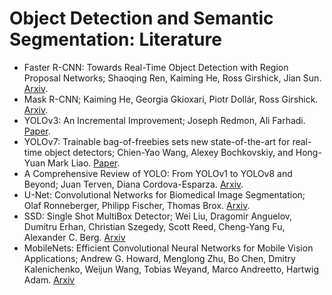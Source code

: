 # Object Detection and Semantic Segmentation: Literature

- Faster R-CNN: Towards Real-Time Object Detection with Region Proposal Networks; Shaoqing Ren, Kaiming He, Ross Girshick, Jian Sun. [Arxiv](https://arxiv.org/abs/1506.01497).
- Mask R-CNN; Kaiming He, Georgia Gkioxari, Piotr Dollár, Ross Girshick. [Arxiv](https://arxiv.org/abs/1703.06870).
- YOLOv3: An Incremental Improvement; Joseph Redmon, Ali Farhadi. [Paper](https://pjreddie.com/media/files/papers/YOLOv3.pdf).
- YOLOv7: Trainable bag-of-freebies sets new state-of-the-art for real-time object detectors; Chien-Yao Wang, Alexey Bochkovskiy, and Hong-Yuan Mark Liao. [Paper](https://arxiv.org/abs/2207.02696).
- A Comprehensive Review of YOLO: From YOLOv1 to YOLOv8 and Beyond; Juan Terven, Diana Cordova-Esparza. [Arxiv](https://arxiv.org/abs/2304.00501).
- U-Net: Convolutional Networks for Biomedical Image Segmentation; Olaf Ronneberger, Philipp Fischer, Thomas Brox. [Arxiv](https://arxiv.org/abs/1505.04597).
- SSD: Single Shot MultiBox Detector; Wei Liu, Dragomir Anguelov, Dumitru Erhan, Christian Szegedy, Scott Reed, Cheng-Yang Fu, Alexander C. Berg. [Arxiv](https://arxiv.org/abs/1512.02325)
- MobileNets: Efficient Convolutional Neural Networks for Mobile Vision Applications; Andrew G. Howard, Menglong Zhu, Bo Chen, Dmitry Kalenichenko, Weijun Wang, Tobias Weyand, Marco Andreetto, Hartwig Adam. [Arxiv](https://arxiv.org/abs/1704.04861)